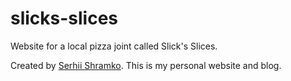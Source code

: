 # slicks-slices
Website for a local pizza joint called Slick's Slices. 


Created by [Serhii Shramko](https://shramko.dev/). This is my personal website and blog.
